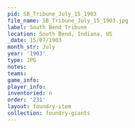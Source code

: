```yaml
---
pid: SB_Tribune_July_15_1903
file_name: SB_Tribune_July_15_1903.jpg
label: South Bend Tribune
location: South Bend, Indiana, US
_date: 15/07/1903
month_str: July
year: '1903'
type: JPG
notes: 
teams: 
game_info: 
player_info: 
inventoried: n
order: '231'
layout: foundry-item
collection: foundry-giants
---
```

